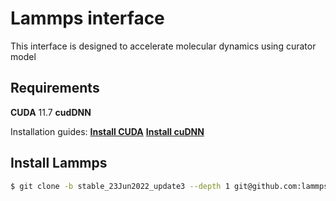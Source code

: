 # Lammps interface
This interface is designed to accelerate molecular dynamics using curator model

## Requirements
**CUDA** 11.7
**cudDNN**

Installation guides:
[**Install CUDA**](https://developer.nvidia.com/cuda-11-7-0-download-archive)
[**Install cuDNN**](https://docs.nvidia.com/deeplearning/cudnn/install-guide/index.html)

## Install Lammps
```bash
$ git clone -b stable_23Jun2022_update3 --depth 1 git@github.com:lammps/lammps
```
